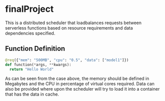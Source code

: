 # finalProject

This is a distributed scheduler that loadbalances requests between serverless functions based on resource requirements and data dependencies specified.

## Function Definition

```python
@req({"mem": "500MB", "cpu": "0.5", "data": ["model1"]})
def function(*args, **kwargs):
  return "Hello World"
```

As can be seen from the case above, the memory should be defined in Megabytes and the CPU in percentage of virtual cores required. Data can also be provided where upon the scheduler will try to load it into a container that has the data in cache.
